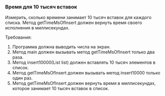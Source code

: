 
### Время для 10 тысяч вставок

Измерить, сколько времени занимает 10 тысяч вставок для каждого списка.
Метод getTimeMsOfInsert должен вернуть время своего исполнения в миллисекундах.


Требования:
1.	Программа должна выводить числа на экран.
2.	Метод main должен вызывать метод getTimeMsOfInsert только два раза.
3.	Метод insert10000(List list) должен вставлять 10 тысяч элементов в список.
4.	Метод getTimeMsOfInsert должен вызывать метод insert10000 только один раз.
5.	Метод getTimeMsOfInsert должен вернуть время в миллисекундах, которое занимает 10 тысяч вставок в список.


